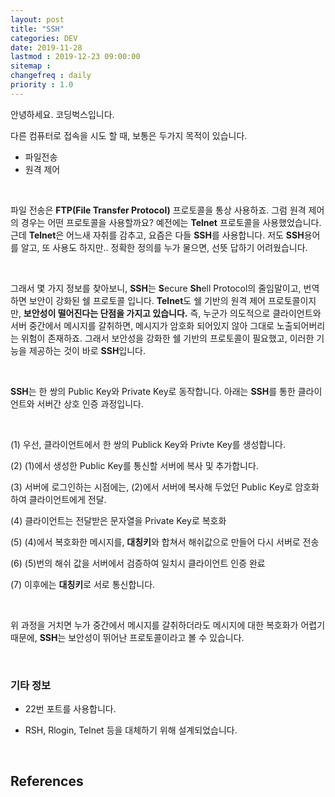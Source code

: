 ```yaml
---
layout: post
title: "SSH"
categories: DEV
date: 2019-11-28
lastmod : 2019-12-23 09:00:00
sitemap :
changefreq : daily
priority : 1.0
---
```




안녕하세요. 코딩벅스입니다. 

 다른 컴퓨터로 접속을 시도 할 때, 보통은 두가지 목적이 있습니다. 

* 파일전송
* 원격 제어

<br>

 파일 전송은 **FTP(File Transfer Protocol)** 프로토콜을 통상 사용하죠. 그럼 원격 제어의 경우는 어떤 프로토콜을 사용할까요? 예전에는 **Telnet** 프로토콜을 사용했었습니다. 근데 **Telnet**은 어느새 자취를 감추고, 요즘은 다들 **SSH**를 사용합니다. 저도 **SSH**용어를 알고, 또 사용도 하지만.. 정확한 정의를 누가 물으면, 선뜻 답하기 어려웠습니다. 

<br>

 그래서 몇 가지 정보를 찾아보니, **SSH**는 **S**ecure **Sh**ell Protocol의 줄임말이고, 번역하면 보안이 강화된 쉘 프로토콜 입니다.  **Telnet**도 쉘 기반의 원격 제어 프로토콜이지만,  **보안성이 떨어진다는 단점을 가지고 있습니다.** 즉, 누군가 의도적으로 클라이언트와 서버 중간에서 메시지를 갈취하면, 메시지가 암호화 되어있지 않아 그대로 노출되어버리는 위험이 존재하죠. 그래서 보안성을 강화한 쉘 기반의 프로토콜이 필요했고, 이러한 기능을 제공하는 것이 바로 **SSH**입니다. 

<br>

**SSH**는 한 쌍의 Public Key와 Private Key로 동작합니다. 아래는 **SSH**를 통한 클라이언트와 서버간 상호 인증 과정입니다. 

<br>

(1) 우선, 클라이언트에서 한 쌍의 Publick Key와 Privte Key를 생성합니다. 

(2) (1)에서 생성한 Public Key를 통신할 서버에 복사 및 추가합니다. 

(3) 서버에 로그인하는 시점에는, (2)에서 서버에 복사해 두었던 Public Key로 암호화 하여 클라이언트에게 전달. 

(4) 클라이언트는 전달받은 문자열을 Private Key로 복호화

(5) (4)에서 복호화한 메시지를, **대칭키**와 합쳐서 해쉬값으로 만들어 다시 서버로 전송

(6) (5)번의 해쉬 값을 서버에서 검증하여 일치시 클라이언트 인증 완료

(7) 이후에는 **대칭키**로 서로 통신합니다. 

<br>

위 과정을 거치면 누가 중간에서 메시지를 갈취하더라도 메시지에 대한 복호화가 어렵기 때문에, **SSH**는 보안성이 뛰어난 프로토콜이라고 볼 수 있습니다. 

<br>

### 기타 정보

* 22번 포트를 사용합니다. 

* RSH, Rlogin, Telnet 등을 대체하기 위해 설계되었습니다. 

<br>

## References

[1]: https://swalloow.github.io/ssh-tunneling	"SSH 프로토콜과 Tunneling이해하기"



